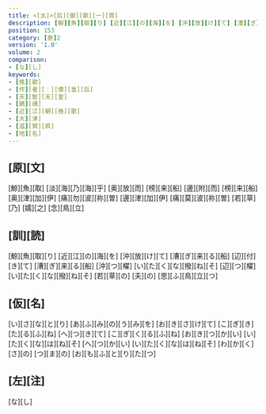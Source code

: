 ```yaml
---
title: <[太]>[后][御][歌][一][首]
description: [鯨][魚][取][り] [近][江][の][海][を] [沖][放][け][て] [漕][ぎ][来][る][船] [辺][付][き][て] [漕][ぎ][来][る][船] [沖][つ][櫂] [い][た][く][な][撥][ね][そ] [辺][つ][櫂] [い][た][く][な][撥][ね][そ] [若][草][の] [夫][の] [思][ふ][鳥][立][つ]
position: 153
category: [巻]2
version: '1.0'
volume: 2
comparison:
- [な][し]
keywords:
- [挽][歌]
- [作][者][：][倭][皇][后]
- [天][智][天][皇]
- [鎮][魂]
- [近][江][朝][挽][歌]
- [大][津]
- [滋][賀][県]
- [地][名]
---
```


## [原][文]

[鯨][魚][取] [淡][海][乃][海][乎] [奥][放][而] [榜][来][船] [邊][附][而] [榜][来][船] [奥][津][加][伊] [痛][勿][波][祢][曽] [邊][津][加][伊] [痛][莫][波][祢][曽] [若][草][乃] [嬬][之] [念][鳥][立]

## [訓][読]

[鯨][魚][取][り] [近][江][の][海][を] [沖][放][け][て] [漕][ぎ][来][る][船] [辺][付][き][て] [漕][ぎ][来][る][船] [沖][つ][櫂] [い][た][く][な][撥][ね][そ] [辺][つ][櫂] [い][た][く][な][撥][ね][そ] [若][草][の] [夫][の] [思][ふ][鳥][立][つ]

## [仮][名]

[い][さ][な][と][り] [あ][ふ][み][の][う][み][を] [お][き][さ][け][て] [こ][ぎ][き][た][る][ふ][ね] [へ][つ][き][て] [こ][ぎ][く][る][ふ][ね] [お][き][つ][か][い] [い][た][く][な][は][ね][そ] [へ][つ][か][い] [い][た][く][な][は][ね][そ] [わ][か][く][さ][の] [つ][ま][の] [お][も][ふ][と][り][た][つ]

## [左][注]

[な][し]
